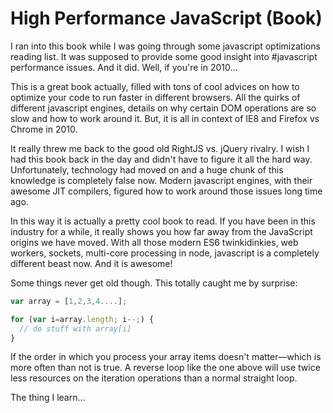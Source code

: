 # High Performance JavaScript (Book)

I ran into this book while I was going through some javascript optimizations
reading list. It was supposed to provide some good insight into #javascript
performance issues. And it did. Well, if you're in 2010...

This is a great book actually, filled with tons of cool advices on how to
optimize your code to run faster in different browsers. All the quirks of different
javascript engines, details on why certain DOM operations are so slow and how
to work around it. But, it is all in context of IE8 and Firefox vs Chrome in 2010.

It really threw me back to the good old RightJS vs. jQuery rivalry. I wish I
had this book back in the day and didn't have to figure it all the hard way.
Unfortunately, technology had moved on and a huge chunk of this knowledge
is completely false now. Modern javascript engines, with their awesome JIT
compilers, figured how to work around those issues long time ago.

In this way it is actually a pretty cool book to read. If you have been in this
industry for a while, it really shows you how far away from the JavaScript origins
we have moved. With all those modern ES6 twinkidinkies, web workers, sockets,
multi-core processing in node, javascript is a completely different beast now.
And it is awesome!

Some things never get old though. This totally caught me by surprise:

```js
var array = [1,2,3,4....];

for (var i=array.length; i--;) {
  // do stuff with array[i]
}
```

If the order in which you process your array items doesn't matter—which is more
often than not is true. A reverse loop like the one above will use twice less
resources on the iteration operations than a normal straight loop.

The thing I learn...
